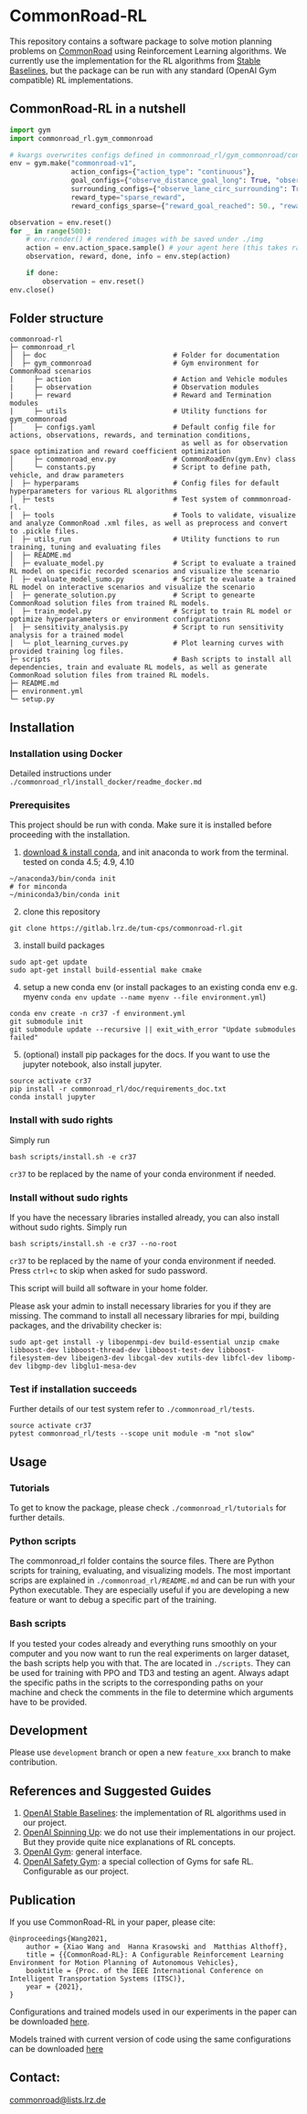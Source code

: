 # CommonRoad-RL

This repository contains a software package to solve motion planning problems on [CommonRoad](https://commonroad.in.tum.de) using Reinforcement Learning algorithms. We currently use the implementation for the RL algorithms from [Stable Baselines](https://stable-baselines.readthedocs.io/en/master/), but the package can be run with any standard (OpenAI Gym compatible) RL implementations.

## CommonRoad-RL in a nutshell
```python
import gym
import commonroad_rl.gym_commonroad

# kwargs overwrites configs defined in commonroad_rl/gym_commonroad/configs.yaml
env = gym.make("commonroad-v1",
               action_configs={"action_type": "continuous"},
               goal_configs={"observe_distance_goal_long": True, "observe_distance_goal_lat": True},
               surrounding_configs={"observe_lane_circ_surrounding": True, "lane_circ_sensor_range_radius": 100.},
               reward_type="sparse_reward",
               reward_configs_sparse={"reward_goal_reached": 50., "reward_collision": -100})

observation = env.reset()
for _ in range(500):
    # env.render() # rendered images with be saved under ./img
    action = env.action_space.sample() # your agent here (this takes random actions)
    observation, reward, done, info = env.step(action)

    if done:
        observation = env.reset()
env.close()
```
## Folder structure
```
commonroad-rl                                           
├─ commonroad_rl
│  ├─ doc                               # Folder for documentation         
│  ├─ gym_commonroad                    # Gym environment for CommonRoad scenarios
|     ├─ action                         # Action and Vehicle modules
|     ├─ observation                    # Observation modules
|     ├─ reward                         # Reward and Termination modules
|     ├─ utils                          # Utility functions for gym_commonroad
│     ├─ configs.yaml                   # Default config file for actions, observations, rewards, and termination conditions,
										  as well as for observation space optimization and reward coefficient optimization
│     ├─ commonroad_env.py              # CommonRoadEnv(gym.Env) class
│     └─ constants.py                   # Script to define path, vehicle, and draw parameters
│  ├─ hyperparams                       # Config files for default hyperparameters for various RL algorithms                                       
│  ├─ tests                             # Test system of commmonroad-rl.
│  ├─ tools                             # Tools to validate, visualize and analyze CommonRoad .xml files, as well as preprocess and convert to .pickle files.                                         
│  ├─ utils_run                         # Utility functions to run training, tuning and evaluating files                                      
│  ├─ README.md                                                      
│  ├─ evaluate_model.py                 # Script to evaluate a trained RL model on specific recorded scenarios and visualize the scenario   
│  ├─ evaluate_model_sumo.py            # Script to evaluate a trained RL model on interactive scenarios and visualize the scenario              
│  ├─ generate_solution.py              # Script to genearte CommonRoad solution files from trained RL models.
│  ├─ train_model.py                    # Script to train RL model or optimize hyperparameters or environment configurations           
│  ├─ sensitivity_analysis.py           # Script to run sensitivity analysis for a trained model
│  └─ plot_learning_curves.py           # Plot learning curves with provided training log files.                
├─ scripts                              # Bash scripts to install all dependencies, train and evaluate RL models, as well as generate CommonRoad solution files from trained RL models.
├─ README.md                                                        
├─ environment.yml                                      
└─ setup.py                                      
```
## Installation

### Installation using Docker
Detailed instructions under ```./commonroad_rl/install_docker/readme_docker.md```

### Prerequisites 
This project should be run with conda. Make sure it is installed before proceeding with the installation.

1. [download & install conda](https://docs.conda.io/projects/conda/en/latest/user-guide/install/linux.html), and init anaconda to work from the terminal. tested on conda 4.5; 4.9, 4.10
```
~/anaconda3/bin/conda init
# for minconda
~/miniconda3/bin/conda init
```
2. clone this repository
```
git clone https://gitlab.lrz.de/tum-cps/commonroad-rl.git
```
3. install build packages
```
sudo apt-get update
sudo apt-get install build-essential make cmake
```
4. setup a new conda env (or install packages to an existing conda env e.g. myenv `conda env update --name myenv --file environment.yml`)
```
conda env create -n cr37 -f environment.yml
git submodule init
git submodule update --recursive || exit_with_error "Update submodules failed"
```
5. (optional) install pip packages for the docs. If you want to use the jupyter notebook, also install jupyter.
```
source activate cr37
pip install -r commonroad_rl/doc/requirements_doc.txt
conda install jupyter
```

### Install with sudo rights
Simply run
```
bash scripts/install.sh -e cr37
```
`cr37` to be replaced by the name of your conda environment if needed.


### Install without sudo rights

If you have the necessary libraries installed already, you can also install without sudo rights. Simply run
```
bash scripts/install.sh -e cr37 --no-root
```
`cr37` to be replaced by the name of your conda environment if needed. Press `ctrl+c` to skip when asked for sudo password.

This script will build all software in your home folder. 

Please ask your admin to install necessary libraries for you if they are missing. The command to install all necessary libraries for mpi, building packages, and the drivability checker is:
```
sudo apt-get install -y libopenmpi-dev build-essential unzip cmake libboost-dev libboost-thread-dev libboost-test-dev libboost-filesystem-dev libeigen3-dev libcgal-dev xutils-dev libfcl-dev libomp-dev libgmp-dev libglu1-mesa-dev
```


### Test if installation succeeds

Further details of our test system refer to `./commonroad_rl/tests`.

```
source activate cr37
pytest commonroad_rl/tests --scope unit module -m "not slow"
```

## Usage

### Tutorials
To get to know the package, please check `./commonroad_rl/tutorials` for further details.

### Python scripts
The commonroad_rl folder contains the source files. There are Python scripts for training, evaluating, and visualizing models. The most important scrips are explained in `./commonroad_rl/README.md` and can be run with your Python executable. They are especially useful if you are developing a new feature or want to debug a specific part of the training.

### Bash scripts
If you tested your codes already and everything runs smoothly on your computer and you now want to run the real experiments on larger dataset, the bash scripts help you with that. The are located in `./scripts`. They can be used for training with PPO and TD3 and testing an agent. Always adapt the specific paths in the scripts to the corresponding paths on your machine and check the comments in the file to determine which arguments have to be provided.  

## Development

Please use `development` branch or open a new `feature_xxx` branch to make contribution.

## References and Suggested Guides
 
1. [OpenAI Stable Baselines](https://stable-baselines.readthedocs.io/en/master/): the implementation of RL algorithms used in our project.
2. [OpenAI Spinning Up](https://spinningup.openai.com/en/latest/spinningup/rl_intro.html): we do not use their implementations in our project. But they provide quite nice explanations of RL concepts.
3. [OpenAI Gym](https://gym.openai.com/docs/): general interface.
4. [OpenAI Safety Gym](https://openai.com/blog/safety-gym/): a special collection of Gyms for safe RL. Configurable as our project.

## Publication

If you use CommonRoad-RL in your paper, please cite:
```
@inproceedings{Wang2021,
	author = {Xiao Wang and  Hanna Krasowski and  Matthias Althoff},
	title = {{CommonRoad-RL}: A Configurable Reinforcement Learning Environment for Motion Planning of Autonomous Vehicles},
	booktitle = {Proc. of the IEEE International Conference on Intelligent Transportation Systems (ITSC)},
	year = {2021},
}
```

Configurations and trained models used in our experiments in the paper can be downloaded [here](https://nextcloud.in.tum.de/index.php/s/n7oEr9dsyrqjgPZ).

Models trained with current version of code using the same configurations can be downloaded [here](https://nextcloud.in.tum.de/index.php/s/F8C9n2nWmfJy9pr)

## Contact:
commonroad@lists.lrz.de
